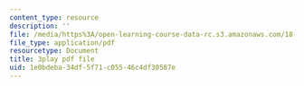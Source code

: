 ```yaml
---
content_type: resource
description: ''
file: /media/https%3A/open-learning-course-data-rc.s3.amazonaws.com/18-06sc-linear-algebra-fall-2011/1e0bdeba34df5f71c05546c4df30587e_B17h10EF59g.pdf
file_type: application/pdf
resourcetype: Document
title: 3play pdf file
uid: 1e0bdeba-34df-5f71-c055-46c4df30587e
---
```

